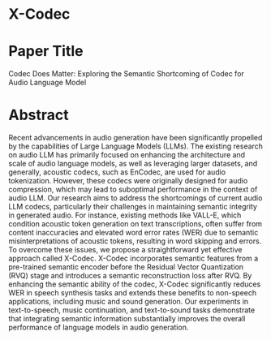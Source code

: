 # X-Codec

# Paper Title
Codec Does Matter: Exploring the Semantic Shortcoming of Codec for Audio Language Model

# Abstract
Recent advancements in audio generation have been significantly propelled by the capabilities of Large Language Models (LLMs). The existing research on audio LLM has primarily focused on enhancing the architecture and scale of audio language models, as well as leveraging larger datasets, and generally, acoustic codecs, such as EnCodec, are used for audio tokenization. However, these codecs were originally designed for audio compression, which may lead to suboptimal performance in the context of audio LLM. Our research aims to address the shortcomings of current audio LLM codecs, particularly their challenges in maintaining semantic integrity in generated audio. For instance, existing methods like VALL-E, which condition acoustic token generation on text transcriptions, often suffer from content inaccuracies and elevated word error rates (WER) due to semantic misinterpretations of acoustic tokens, resulting in word skipping and errors. To overcome these issues, we propose a straightforward yet effective approach called X-Codec. X-Codec incorporates semantic features from a pre-trained semantic encoder before the Residual Vector Quantization (RVQ) stage and introduces a semantic reconstruction loss after RVQ. By enhancing the semantic ability of the codec, X-Codec significantly reduces WER in speech synthesis tasks and extends these benefits to non-speech applications, including music and sound generation. Our experiments in text-to-speech, music continuation, and text-to-sound tasks demonstrate that integrating semantic information substantially improves the overall performance of language models in audio generation. 
